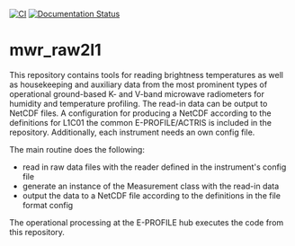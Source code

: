[![CI](https://github.com/MeteoSwiss/mwr_raw2l1/actions/workflows/CI_tests.yaml/badge.svg)](https://github.com/MeteoSwiss/mwr_raw2l1/actions/workflows/CI_tests.yaml)
[![Documentation Status](https://readthedocs.org/projects/mwr-raw2l1/badge/?version=latest)](https://mwr-raw2l1.readthedocs.io/en/latest/?badge=latest)
      

# mwr_raw2l1

This repository contains tools for reading brightness temperatures as well as housekeeping and auxiliary data from the
most prominent types of operational ground-based K- and V-band microwave radiometers for humidity and temperature
profiling. The read-in data can be output to NetCDF files. 
A configuration for producing a NetCDF according to the definitions for L1C01 the common E-PROFILE/ACTRIS is included in 
the repository. Additionally, each instrument needs an own config file.

The main routine does the following:
  - read in raw data files with the reader defined in the instrument's config file
  - generate an instance of the Measurement class with the read-in data
  - output the data to a NetCDF file according to the definitions in the file format config

The operational processing at the E-PROFILE hub executes the code from this repository.